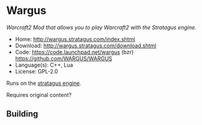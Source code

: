 # Wargus

_Warcraft2 Mod that allows you to play Warcraft2 with the Stratagus engine._

- Home: http://wargus.stratagus.com/index.shtml
- Download: http://wargus.stratagus.com/download.shtml
- Code: https://code.launchpad.net/wargus (bzr) https://github.com/WARGUS/WARGUS
- Language(s): C++, Lua
- License: GPL-2.0

Runs on the [stratagus engine](http://forums.stratagus.com/).

Requires original content?

## Building


